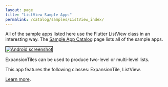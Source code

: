 ```yaml
---
layout: page
title: "ListView Sample Apps"
permalink: /catalog/samples/ListView_index/
---
```


All of the sample apps listed here use the Flutter ListView class in an interesting way. The <a href="/catalog/samples/">Sample App Catalog</a> page lists all of the sample apps.

<div class="container-fluid">
  <div class="row" style="margin-bottom: 32px">
    <a href="/catalog/samples/expansion-tile-sample/">
      <div class="col-md-3">
        <img style="border:1px solid #000000" src="https://storage.googleapis.com/flutter-catalog/cb4a54db8fb3726bf4293b9cc5cb12ce16883803/expansion_tile_sample_small.png" alt="Android screenshot" class="img-responsive">
      </div>
   </a>
    <div class="col-md-9">
      <p>
        ExpansionTiles can be used to produce two-level or multi-level lists.
      </p>
      <p>
        This app features the following classes: ExpansionTile, ListView.
      </p>
      <p>
        <a href="/catalog/samples/expansion-tile-sample/">Learn more</a>.
      </p>
    </div>
  </div>

</div>
